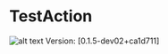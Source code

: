 # TestAction

![alt text](https://img.shields.io/badge/Version-0.1.2-green)
Version: [0.1.5-dev02+ca1d711]
